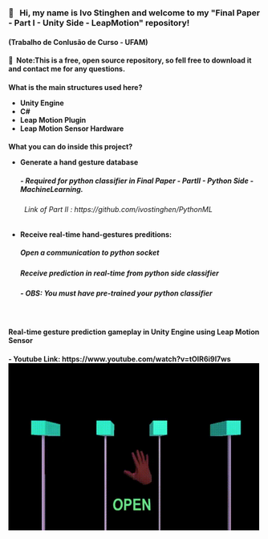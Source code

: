 <h3> &#x1F4D8; &nbsp;&nbsp;Hi, my name is Ivo Stinghen and welcome to my "Final Paper - Part I - Unity Side - LeapMotion" repository!
<br>
<h4>(Trabalho de Conlusão de Curso - UFAM) </h3>
<h4>&#x1F537;&nbsp;&nbsp;Note:This is a free, open source repository, so fell free to download it and contact me for any questions.


<h4>What is the main structures used here?

- Unity Engine
- C#
- Leap Motion Plugin
- Leap Motion Sensor Hardware

<h4>What you can do inside this project?

- Generate a hand gesture database
    <h5>- Required for python classifier in Final Paper - PartII - Python Side - MachineLearning. 
    <h6> &nbsp   Link of Part II : https://github.com/ivostinghen/PythonML


- Receive real-time hand-gestures preditions: 
    <h5> Open a communication to python socket
    <h5> Receive prediction in real-time from python side classifier
    <h5>- OBS: You must have pre-trained your python classifier

<br>
<h4>Real-time gesture prediction gameplay in Unity Engine using Leap Motion Sensor
   <h4> - Youtube Link: https://www.youtube.com/watch?v=tOIR6i9I7ws
<img src="git-gifs/gameplay.gif" width="500">


